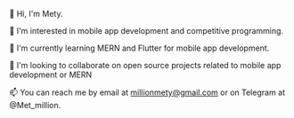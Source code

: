 
👋 Hi, I'm Mety.

👀 I'm interested in mobile app development and competitive programming.

🌱 I'm currently learning MERN and Flutter for mobile app development.

💞️ I'm looking to collaborate on open source projects related to mobile app development or MERN

📫 You can reach me by email at millionmety@gmail.com or on Telegram at @Met_million.


